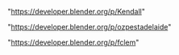 "https://developer.blender.org/p/Kendall"

"https://developer.blender.org/p/ozpestadelaide"

 
"https://developer.blender.org/p/fclem"


 
